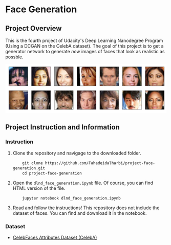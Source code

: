 [//]: # (Image Reference)

[image1]: ./assets/processed_face_data.png "Generated Faces"

# Face Generation

## Project Overview

This is the fourth project of Udacity's Deep Learning Nanodegree Program (Using a DCGAN on the CelebA dataset). The goal of this project is to get a generator network to generate _new_ images of faces that look as realistic as possble.

![Example][image1]


## Project Instruction and Information

### Instruction

1. Clone the repository and navigage to the downloaded folder.
	```
		git clone https://github.com/Fahadeidalharbi/project-face-generation.git
		cd project-face-generation
	```
2. Open the `dlnd_face_generation.ipynb` file. Of course, you can find HTML version of the file.
	```
		jupyter notebook dlnd_face_generation.ipynb
	```
3. Read and follow the instructions! This repository does not include the dataset of faces. You can find and download it in the notebook.

### Dataset
 * [CelebFaces Attributes Dataset (CelebA)](https://s3.amazonaws.com/video.udacity-data.com/topher/2018/November/5be7eb6f_processed-celeba-small/processed-celeba-small.zip)

